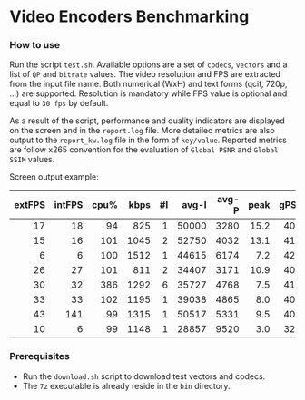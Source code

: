 Video Encoders Benchmarking 
===========================

### How to use

Run the script `test.sh`. Available options are a set of `codecs`, `vectors` and a list of `QP` and `bitrate` values.
The video resolution and FPS are extracted from the input file name. Both numerical (WxH) and text forms (qcif, 720p, ...) are supported. Resolution is mandatory while FPS value is optional and equal to `30 fps` by default.

As a result of the script, performance and quality indicators are displayed on the screen and in the `report.log` file. More detailed metrics are also output to the `report_kw.log` file in the form of `key/value`.
Reported metrics are follow x265 convention for the evaluation of `Global PSNR` and `Global SSIM` values.

Screen output example:

|extFPS| intFPS|  cpu%|  kbps|  #I|   avg-I|  avg-P| peak|  gPSNR| psnr-I| psnr-P|  gSSIM| codecId |  resolution|  #frm| QP|     BR| TAG                                |
|   --:|   ---:|  ---:|  ---:|---:|    ---:|   ---:| ---:|   ---:|   ---:|   ---:|   ---:|:---     |        ---:|  ---:|---|   ---:|:---                                |
|    17|     18|    94|   825|   1|   50000|   3280| 15.2|  40.90|  43.15|  40.90| 14.394| ashevc  | 1280x720@30|   302| 28|      -| FourPeople_1280x720_30.y4m.yuv     |
|    15|     16|   101|  1045|   2|   52750|   4032| 13.1|  41.49|  43.37|  41.48| 14.881| x265    | 1280x720@30|   302| 28|      -| FourPeople_1280x720_30.y4m.yuv     |
|     6|      6|   100|  1512|   1|   44615|   6174|  7.2|  42.26|  42.55|  42.26| 15.339| kvazaar | 1280x720@30|   302| 28|      -| FourPeople_1280x720_30.y4m.yuv     |
|    26|     27|   101|   811|   2|   34407|   3171| 10.9|  40.86|  41.58|  40.86| 14.454| kingsoft| 1280x720@30|   302| 28|      -| FourPeople_1280x720_30.y4m.yuv     |
|    30|     32|   386|  1292|   6|   35727|   4768|  7.5|  41.49|  41.59|  41.49| 14.894| intel   | 1280x720@30|   302| 28|      -| FourPeople_1280x720_30.y4m.yuv     |
|    33|     33|   102|  1195|   1|   39038|   4865|  8.0|  40.97|  41.82|  40.97| 14.584| h265demo| 1280x720@30|   302| 28|      -| FourPeople_1280x720_30.y4m.yuv     |
|    43|    141|    99|  1315|   1|   50517|   5331|  9.5|  40.14|  40.68|  40.14| 14.211| h264demo| 1280x720@30|   302| 28|      -| FourPeople_1280x720_30.y4m.yuv     |
|    10|      6|    99|  1148|   1|   28857|   9520|  3.0|  32.50|  46.96|  42.76|  5.550| ashevc  | 1728x720@24|  1920| 28|      -| tears_of_steel_1728x720_24.webm.yuv|

### Prerequisites

- Run the `download.sh` script to download test vectors and codecs.
- The `7z` executable is already reside in the `bin` directory.



